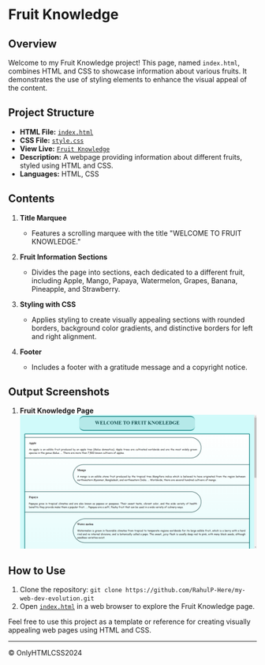 # Fruit Knowledge

## Overview

Welcome to my Fruit Knowledge project! This page, named `index.html`, combines HTML and CSS to showcase information about various fruits. It demonstrates the use of styling elements to enhance the visual appeal of the content.

## Project Structure

- **HTML File:** [`index.html`](index.html)
- **CSS File:** [`style.css`](style.css)
- **View Live:** [`Fruit Knowledge`](https://rahulp-here.github.io/my-web-dev-evolution.github.io/Project-3/index.html)
- **Description:** A webpage providing information about different fruits, styled using HTML and CSS.
- **Languages:** HTML, CSS

## Contents

1. **Title Marquee**
   - Features a scrolling marquee with the title "WELCOME TO FRUIT KNOWLEDGE."

2. **Fruit Information Sections**
   - Divides the page into sections, each dedicated to a different fruit, including Apple, Mango, Papaya, Watermelon, Grapes, Banana, Pineapple, and Strawberry.

3. **Styling with CSS**
   - Applies styling to create visually appealing sections with rounded borders, background color gradients, and distinctive borders for left and right alignment.

4. **Footer**
   - Includes a footer with a gratitude message and a copyright notice.

## Output Screenshots

1. **Fruit Knowledge Page**
   ![Fruit Knowledge Page](./img/output/MainPage.png)

<!-- Add more screenshots for specific sections as needed -->

## How to Use

1. Clone the repository: `git clone https://github.com/RahulP-Here/my-web-dev-evolution.git`
2. Open [`index.html`](index.html) in a web browser to explore the Fruit Knowledge page.

Feel free to use this project as a template or reference for creating visually appealing web pages using HTML and CSS.

---

&copy; OnlyHTMLCSS2024
